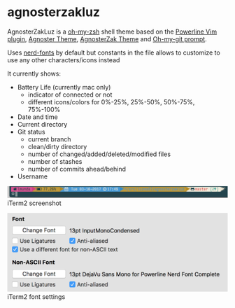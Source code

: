# agnosterzakluz

AgnosterZakLuz is a [oh-my-zsh](https://github.com/robbyrussell/oh-my-zsh) shell theme based on the 
[Powerline Vim plugin](https://github.com/Lokaltog/vim-powerline), 
[Agnoster Theme](https://gist.github.com/agnoster/3712874),
[AgnosterZak Theme](https://github.com/zakaziko99/agnosterzak-ohmyzsh-theme) and
[Oh-my-git prompt](https://github.com/arialdomartini/oh-my-git).

Uses [nerd-fonts](https://github.com/ryanoasis/nerd-fonts) by default 
but constants in the file allows to customize to use any other characters/icons instead

It currently shows:
* Battery Life (currently mac only)
    * indicator of connected or not
    * different icons/colors for 0%-25%, 25%-50%, 50%-75%, 75%-100%
* Date and time
* Current directory
* Git status
    * current branch
    * clean/dirty directory
    * number of changed/added/deleted/modified files
    * number of stashes
    * number of commits ahead/behind
* Username

![alt text](images/image1.png "iTerm2 screenshot")
iTerm2 screenshot

![alt text](images/image2.png "iTerm2 font settings")
iTerm2 font settings
